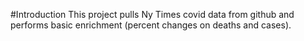 #Introduction 
This project pulls Ny Times covid data from github and performs basic enrichment (percent changes on deaths and cases).


